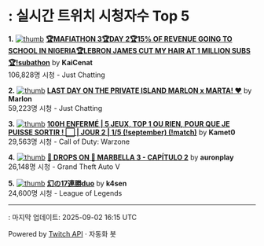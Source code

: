 # : 실시간 트위치 시청자수 Top 5

**1.** [![thumb](https://static-cdn.jtvnw.net/previews-ttv/live_user_kaicenat-320x180.jpg)](https://twitch.tv/KaiCenat)
**[🏆MAFIATHON 3🏆DAY 2🏆15% OF REVENUE GOING TO SCHOOL IN NIGERIA🏆LEBRON JAMES CUT MY HAIR AT 1 MILLION SUBS🏆!subathon](https://twitch.tv/KaiCenat)** by **KaiCenat**<br>106,828명 시청  - Just Chatting

**2.** [![thumb](https://static-cdn.jtvnw.net/previews-ttv/live_user_marlon-320x180.jpg)](https://twitch.tv/Marlon)
**[LAST DAY ON THE PRIVATE ISLAND MARLON x MARTA! ❤️](https://twitch.tv/Marlon)** by **Marlon**<br>59,223명 시청  - Just Chatting

**3.** [![thumb](https://static-cdn.jtvnw.net/previews-ttv/live_user_kamet0-320x180.jpg)](https://twitch.tv/Kamet0)
**[100H ENFERMÉ | 5 JEUX, TOP 1 OU RIEN, POUR QUE JE PUISSE SORTIR ! ⬜️ | JOUR 2 | 1/5 (!september) (!match)](https://twitch.tv/Kamet0)** by **Kamet0**<br>29,563명 시청  - Call of Duty: Warzone

**4.** [![thumb](https://static-cdn.jtvnw.net/previews-ttv/live_user_auronplay-320x180.jpg)](https://twitch.tv/auronplay)
**[🚨 DROPS ON 🚨 MARBELLA 3 - CAPÍTULO 2](https://twitch.tv/auronplay)** by **auronplay**<br>26,148명 시청  - Grand Theft Auto V

**5.** [![thumb](https://static-cdn.jtvnw.net/previews-ttv/live_user_k4sen-320x180.jpg)](https://twitch.tv/k4sen)
**[幻の17連勝duo](https://twitch.tv/k4sen)** by **k4sen**<br>24,600명 시청  - League of Legends


---
: 마지막 업데이트: 2025-09-02 16:15 UTC

Powered by [Twitch API](https://dev.twitch.tv/docs/api/reference) · 자동화 봇